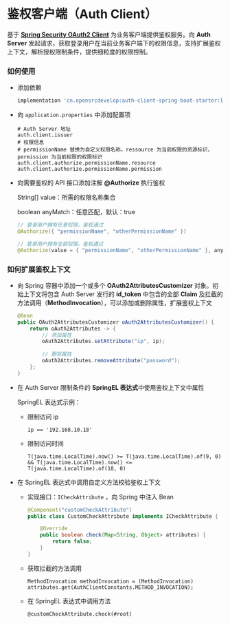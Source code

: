 # 鉴权客户端（Auth Client）

基于 [**Spring Security OAuth2 Client**](https://docs.spring.io/spring-security/reference/reactive/oauth2/client/index.html) 为业务客户端提供鉴权服务。向 **Auth Server** 发起请求，获取登录用户在当前业务客户端下的权限信息，支持扩展鉴权上下文，解析授权限制条件，提供细粒度的权限控制。

### 如何使用

- 添加依赖

  ```groovy
  implementation 'cn.opensrcdevelop:auth-client-spring-boot-starter:latest'
  ```

- 向 `application.properties` 中添加配置项

  ```properties
  # Auth Server 地址
  auth.client.issuer
  # 权限信息
  # permissionName 替换为自定义权限名称，ressource 为当前权限的资源标识，permission 为当前权限的权限标识
  auth.client.authorize.permissionName.resource
  auth.client.authorize.permissionName.permission
  ```

- 向需要鉴权的 API 接口添加注解 **@Authorize** 执行鉴权

  String[] value：所需的权限名称集合

  boolean anyMatch：任意匹配，默认：true

  ```java
  // 登录用户拥有任意权限，鉴权通过
  @Authorize({ "permissionName", "otherPermissionName" })
  
  // 登录用户拥有全部权限，鉴权通过
  @Authorize(value = { "permissionName", "otherPermissionName" }, anyMatch = false)
  ```

### 如何扩展鉴权上下文

- 向 Spring 容器中添加一个或多个 **OAuth2AttributesCustomizer** 对象。初始上下文将包含 Auth Server 发行的 **id_token** 中包含的全部 **Claim** 及拦截的方法调用（**MethodInvocation**），可以添加或删除属性，扩展鉴权上下文

  ```java
  @Bean
  public OAuth2AttributesCustomizer oAuth2AttributesCustomizer() {
      return oAuth2Attributes -> {
          // 添加属性
          oAuth2Attributes.setAttribute("ip", ip);
          
          // 删除属性
          oAuth2Attributes.removeAttribute("password");
      };
  }
  ```

- 在 Auth Server 限制条件的 **SpringEL 表达式**中使用鉴权上下文中属性

  SpringEL 表达式示例：

  - 限制访问 ip

    `ip == '192.168.10.18'`

  - 限制访问时间

    `T(java.time.LocalTime).now() >= T(java.time.LocalTime).of(9, 0) && T(java.time.LocalTime).now() <= T(java.time.LocalTime).of(18, 0)`
  
- 在 SpringEL 表达式中调用自定义方法校验鉴权上下文

  - 实现接口：`ICheckAttribute` ，向 Spring 中注入 Bean

    ```java
    @Component("customCheckAttribute")
    public class CustomCheckAttribute implements ICheckAttribute {
    
        @Override
        public boolean check(Map<String, Object> attributes) {
            return false;
        }
    }
    ```

  - 获取拦截的方法调用

    `MethodInvocation methodInvocation = (MethodInvocation) attributes.get(AuthClientConstants.METHOD_INVOCATION);`

  - 在 SpringEL 表达式中调用方法

    `@customCheckAttribute.check(#root)`

    
